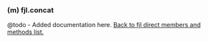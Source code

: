 ### (m) fjl.concat
@todo - Added documentation here.
[Back to fjl direct members and methods list.](#members-and-methods)
